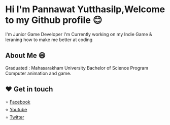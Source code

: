 # Hi I'm Pannawat Yutthasilp,Welcome to my Github profile :blush:

I'm Junior Game Developer I'm Currently working on my Indie Game & leraning how to make me better at coding

## About Me :smile:

Graduated : Mahasarakham University Bachelor of Science Program Computer animation and game.


## :heart: Get in touch
⭐ [Facebook](https://www.facebook.com/Justlane)<br>
⭐ [Youtube](https://www.youtube.com/channel/UCb1oSHvV1fEbctbXxj0tyAA)<br>
⭐ [Twitter](https://twitter.com/PLamomarporn)<br>
<!---
Lane-Bot/Lane-Bot is a ✨ special ✨ repository because its `README.md` (this file) appears on your GitHub profile.
You can click the Preview link to take a look at your changes.
--->
